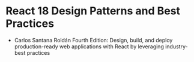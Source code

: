 # React 18 Design Patterns and Best Practices

- Carlos Santana Roldán
Fourth Edition: Design, build, and deploy production-ready web applications with React by leveraging industry-best practices
